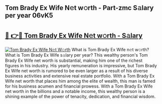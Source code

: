 ## Tom Brady Ex Wife N𝚎t w𝚘rth - Part-zmc S𝚊lary per year 06vK5

# <h2><a href="http://gc1cwaf.nevu.top/?p=Tom+Brady+Ex+Wife">🔗 👉🔴 Tom Brady Ex Wife N𝚎t w𝚘rth - S𝚊lary</a></h2>

[![Tom Brady Ex Wife N𝚎t W𝚘rth](https://i.imgur.com/Oavwk0R.jpeg)](http://gc1cwaf.nevu.top/?p=Tom+Brady+Ex+Wife)
What is Tom Brady Ex Wife n𝚎t w𝚘rth? What is Tom Brady Ex Wife s𝚊lary per year?
This wealthy person's Tom Brady Ex Wife net worth is substantial, making him one of the richest figures in his industry. His yearly remuneration is impressive, but Tom Brady Ex Wife net worth is rumored to be even larger as a result of his diverse business activities and extensive real estate portfolio. With a Tom Brady Ex Wife net worth that places him among the elite of wealth, this man is famed for his business acumen and financial prowess. With a Tom Brady Ex Wife net worth in the billions and a notable income, this wealthy person is a shining example of the power of tenacity, dedication, and financial wisdom.
